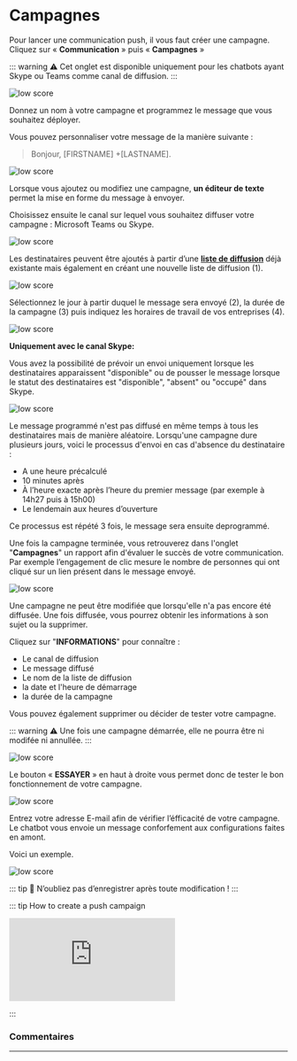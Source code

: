 # Campagnes

Pour lancer une communication push, il vous faut créer une campagne. Cliquez sur « **Communication** » puis « **Campagnes** »

::: warning ⚠️
Cet onglet est disponible uniquement pour les chatbots ayant Skype ou Teams comme canal de diffusion.
:::

<div class="image_center">
  <img :src="$withBase('/assets/img/fr/communication/campagne1.png')" alt="low score">
</div>


Donnez un nom à votre campagne et programmez le message que vous souhaitez déployer.

Vous pouvez personnaliser votre message de la manière suivante :

>Bonjour, [FIRSTNAME] +[LASTNAME].

<div class="image_center">
  <img :src="$withBase('/assets/img/fr/communication/campagne2.png')" alt="low score">
</div>

Lorsque vous ajoutez ou modifiez une campagne, **un éditeur de texte** permet la mise en forme du message à envoyer.





Choisissez ensuite le canal sur lequel vous souhaitez diffuser votre campagne : Microsoft Teams ou Skype.

<div class="image_center">
  <img :src="$withBase('/assets/img/fr/communication/campagne3.png')" alt="low score">
</div>



Les destinataires peuvent être ajoutés à partir d’une [**liste de diffusion**](/fr/chatbot/communication.html#communication-push) déjà existante mais également en créant une nouvelle liste de diffusion (1).

<div class="image_center">
  <img :src="$withBase('/assets/img/fr/communication/campagne4.png')" alt="low score">
</div>




Sélectionnez le jour à partir duquel le message sera envoyé (2), la durée de la campagne (3) puis indiquez les horaires de travail de vos entreprises (4).

<div class="image_center">
  <img :src="$withBase('/assets/img/fr/communication/campagne5.png')" alt="low score">
</div>




**Uniquement avec le canal Skype:**

Vous avez la possibilité de prévoir un envoi uniquement lorsque les destinataires apparaissent "disponible" ou de pousser le message lorsque le statut des destinataires est "disponible", "absent" ou "occupé" dans Skype.

<div class="image_center">
  <img :src="$withBase('/assets/img/fr/communication/campagne6.png')" alt="low score">
</div>




Le message programmé n'est pas diffusé en même temps à tous les destinataires mais de manière aléatoire. Lorsqu'une campagne dure plusieurs jours, voici le processus d'envoi en cas d'absence du destinataire :

-   A une heure précalculé
-   10 minutes après
-   À l’heure exacte après l’heure du premier message (par exemple à 14h27 puis à 15h00)
-   Le lendemain aux heures d’ouverture

Ce processus est répété 3 fois, le message sera ensuite deprogrammé.

Une fois la campagne terminée, vous retrouverez dans l'onglet "**Campagnes**" un rapport afin d'évaluer le succès de votre communication. Par exemple l’engagement de clic mesure le nombre de personnes qui ont cliqué sur un lien présent dans le message envoyé.

<div class="image_center">
  <img :src="$withBase('/assets/img/fr/communication/campagne7.png')" alt="low score">
</div>



Une campagne ne peut être modifiée que lorsqu'elle n'a pas encore été diffusée. Une fois diffusée, vous pourrez obtenir les informations à son sujet ou la supprimer.


Cliquez sur "**INFORMATIONS**" pour connaître :

-   Le canal de diffusion
-   Le message diffusé
-   Le nom de la liste de diffusion
-   la date et l'heure de démarrage
-   la durée de la campagne


Vous pouvez également supprimer ou décider de tester votre campagne.

::: warning ⚠️
Une fois une campagne démarrée, elle ne pourra être ni modifée ni annullée.
:::

<div class="image_center">
  <img :src="$withBase('/assets/img/fr/communication/campagne8.png')" alt="low score">
</div>



Le bouton « **ESSAYER** » en haut à droite vous permet donc de tester le bon fonctionnement de votre campagne.

<div class="image_center">
  <img :src="$withBase('/assets/img/fr/communication/campagne9.png')" alt="low score">
</div>



Entrez votre adresse E-mail afin de vérifier l’éfficacité de votre campagne. Le chatbot vous envoie un message conforfement aux configurations faites en amont.

Voici un exemple.

<div class="image_center">
  <img :src="$withBase('/assets/img/fr/communication/campagne10.png')" alt="low score">
</div>


::: tip 💾
N’oubliez pas d’enregistrer après toute modification !
:::

::: tip How to create a push campaign
<br style="margin: .5rem 0;" >

<iframe class="video_embed" src="https://www.youtube.com/embed/_Vhu2RpzHbY?list=PLRFG2FXmQTR_EV3iWJ9HL2Go95WhNq9Qb" frameborder="0" allow="accelerometer; autoplay; encrypted-media; gyroscope; picture-in-picture" allowfullscreen></iframe>
<br style="margin: .5rem 0;" >

:::



### Commentaires
---
<div id="disqus_thread"></div>

<script>
export default {
  mounted () {
    var disqus_config = function () {
      this.page.url = "https://docs.witivio.com";  // Replace PAGE_URL with your page's canonical URL variable
      this.page.identifier = "witivio_09"; // Replace PAGE_IDENTIFIER with your page's unique identifier variable
    };

(function() { // DON'T EDIT BELOW THIS LINE
var d = document, s = d.createElement('script');
s.src = 'https://docs-witivio.disqus.com/embed.js';
s.setAttribute('data-timestamp', +new Date());
(d.head || d.body).appendChild(s);
})();
  }
}
</script>